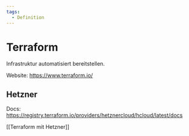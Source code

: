 ```yaml
---
tags:
  - Definition
---
```


# Terraform

Infrastruktur automatisiert bereitstellen.

Website: <https://www.terraform.io/>

## Hetzner

Docs: <https://registry.terraform.io/providers/hetznercloud/hcloud/latest/docs>

[[Terraform mit Hetzner]]
